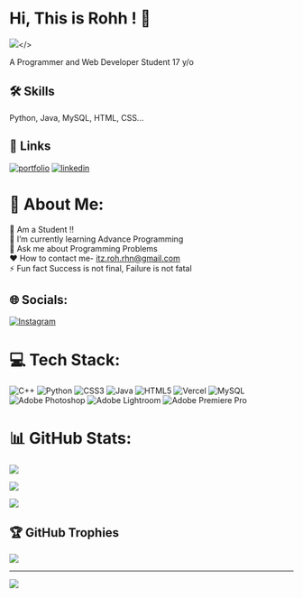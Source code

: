 
# Hi, This is Rohh ! 👋
<img src="https://iili.io/HEifIIV.jpg" /></>


A Programmer and Web Developer
Student
17 y/o


## 🛠 Skills
Python, Java, MySQL, HTML, CSS...


## 🔗 Links
[![portfolio](https://img.shields.io/badge/my_portfolio-000?style=for-the-badge&logo=ko-fi&logoColor=white)](https://profilecard.itzrohrhn.repl.co/)
[![linkedin](https://img.shields.io/badge/Instagram-E4405F?style=for-the-badge&logo=instagram&logoColor=white)](https://www.instagram.com/itz.roh.rhn/)



# 💫 About Me:

🔭 Am a Student !!<br>🌱 I’m currently learning Advance Programming <br>💬 Ask me about Programming Problems<br>♥️ How to contact me- itz.roh.rhn@gmail.com<br>⚡ Fun fact Success is not final, Failure is not fatal

## 🌐 Socials:

[![Instagram](https://img.shields.io/badge/Instagram-%23E4405F.svg?logo=Instagram&logoColor=white)](https://instagram.com/itz.roh.rhn) 

# 💻 Tech Stack:

![C++](https://img.shields.io/badge/c++-%2300599C.svg?style=for-the-badge&logo=c%2B%2B&logoColor=white) ![Python](https://img.shields.io/badge/python-3670A0?style=for-the-badge&logo=python&logoColor=ffdd54) ![CSS3](https://img.shields.io/badge/css3-%231572B6.svg?style=for-the-badge&logo=css3&logoColor=white) ![Java](https://img.shields.io/badge/java-%23ED8B00.svg?style=for-the-badge&logo=java&logoColor=white) ![HTML5](https://img.shields.io/badge/html5-%23E34F26.svg?style=for-the-badge&logo=html5&logoColor=white) ![Vercel](https://img.shields.io/badge/vercel-%23000000.svg?style=for-the-badge&logo=vercel&logoColor=white) ![MySQL](https://img.shields.io/badge/mysql-%2300f.svg?style=for-the-badge&logo=mysql&logoColor=white) ![Adobe Photoshop](https://img.shields.io/badge/adobephotoshop-%2331A8FF.svg?style=for-the-badge&logo=adobephotoshop&logoColor=white) ![Adobe Lightroom](https://img.shields.io/badge/Adobe%20Lightroom-31A8FF.svg?style=for-the-badge&logo=Adobe%20Lightroom&logoColor=white) ![Adobe Premiere Pro](https://img.shields.io/badge/Adobe%20Premiere%20Pro-9999FF.svg?style=for-the-badge&logo=Adobe%20Premiere%20Pro&logoColor=white)

# 📊 GitHub Stats:

![](https://github-readme-stats.vercel.app/api?username=itz-roh-rhn&theme=dark&hide_border=false&include_all_commits=true&count_private=true)<br/>

![](https://github-readme-streak-stats.herokuapp.com/?user=itz-roh-rhn&theme=dark&hide_border=false)<br/>

![](https://github-readme-stats.vercel.app/api/top-langs/?username=itz-roh-rhn&theme=dark&hide_border=false&include_all_commits=true&count_private=true&layout=compact)

## 🏆 GitHub Trophies

![](https://github-profile-trophy.vercel.app/?username=itz-roh-rhn&theme=radical&no-frame=false&no-bg=false&margin-w=4)

---


[![](https://visitcount.itsvg.in/api?id=itz-roh-rhn&label=Profile%20Views&pretty=true)](https://visitcount.itsvg.in)


